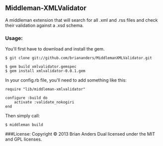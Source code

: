 ## Middleman-XMLValidator

A middleman extension that will search for all .xml and .rss files and check their validation against a .xsd schema.

### Usage:

You'll first have to download and install the gem.

	$ git clone git://github.com/briananders/MiddlemanXMLValidator.git

	$ gem build xmlvalidator.gemspec
	$ gem install xmlvalidator-0.0.1.gem

In your config.rb file, you'll need to add something like this:

	require "lib/middleman-xmlvalidator"

	configure :build do
	    activate :validate_nokogiri
	end

Then simply call:

	$ middleman build



###License:
Copyright © 2013 Brian Anders
Dual licensed under the MIT and GPL licenses.